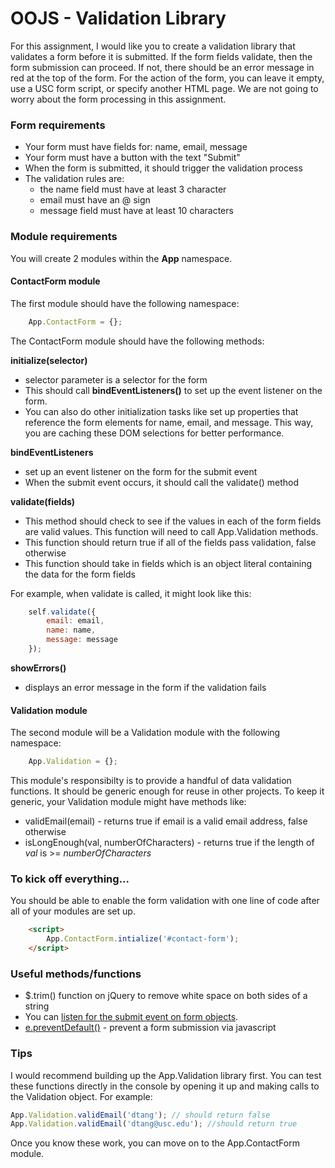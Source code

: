 OOJS - Validation Library
=========================

For this assignment, I would like you to create a validation library that validates a form before it is submitted. If the form fields validate, then the form submission can proceed. If not, there should be an error message in red at the top of the form. For the action of the form, you can leave it empty, use a USC form script, or specify another HTML page. We are not going to worry about the form processing in this assignment.

### Form requirements
* Your form must have fields for: name, email, message
* Your form must have a button with the text "Submit"
* When the form is submitted, it should trigger the validation process
* The validation rules are:
	* the name field must have at least 3 character
	* email must have an @ sign
	* message field must have at least 10 characters

### Module requirements
You will create 2 modules within the __App__ namespace.

#### ContactForm module
The first module should have the following namespace:

```js
	App.ContactForm = {};
```

The ContactForm module should have the following methods:

__initialize(selector)__

* selector parameter is a selector for the form
* This should call __bindEventListeners()__ to set up the event listener on the form. 
* You can also do other initialization tasks like set up properties that reference the form elements for name, email, and message. This way, you are caching these DOM selections for better performance.

__bindEventListeners__

* set up an event listener on the form for the submit event
* When the submit event occurs, it should call the validate() method

__validate(fields)__

* This method should check to see if the values in each of the form fields are valid values. This function will need to call App.Validation methods.
* This function should return true if all of the fields pass validation, false otherwise
* This function should take in fields which is an object literal containing the data for the form fields

For example, when validate is called, it might look like this:

```js
	self.validate({
		email: email,
		name: name,
		message: message
	});
```

__showErrors()__

* displays an error message in the form if the validation fails


#### Validation module
The second module will be a Validation module with the following namespace:

```js
	App.Validation = {};
```

This module's responsibilty is to provide a handful of data validation functions. It should be generic enough for reuse in other projects. To keep it generic, your Validation module might have methods like:

* validEmail(email) - returns true if email is a valid email address, false otherwise
* isLongEnough(val, numberOfCharacters) - returns true if the length of _val_ is >= _numberOfCharacters_ 


### To kick off everything...

You should be able to enable the form validation with one line of code after all of your modules are set up.

```html
	<script>
		App.ContactForm.intialize('#contact-form');
	</script>
```


### Useful methods/functions
* $.trim() function on jQuery to remove white space on both sides of a string
* You can [listen for the submit event on form objects](http://api.jquery.com/submit/).
* [e.preventDefault()](http://api.jquery.com/event.preventDefault/) - prevent a form submission via javascript

### Tips
I would recommend building up the App.Validation library first. You can test these functions directly in the console by opening it up and making calls to the Validation object. For example:

```js
App.Validation.validEmail('dtang'); // should return false
App.Validation.validEmail('dtang@usc.edu'); //should return true
```

Once you know these work, you can move on to the App.ContactForm module.
